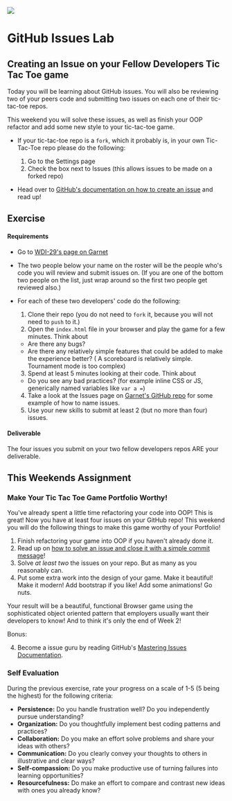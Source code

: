 <!--
Creator: <Name>
Market: SF
-->

![](https://ga-dash.s3.amazonaws.com/production/assets/logo-9f88ae6c9c3871690e33280fcf557f33.png)

# GitHub Issues Lab
## Creating an Issue on your Fellow Developers Tic Tac Toe game

Today you will be learning about GitHub issues. You will also be reviewing two of your peers code and submitting two issues on each one of their tic-tac-toe repos.

This weekend you will solve these issues, as well as finish your OOP refactor and add some new style to your tic-tac-toe game.

- If your tic-tac-toe repo is a `fork`, which it probably is, in your own Tic-Tac-Toe repo please do the following:
  1. Go to the Settings page
  2. Check the box next to Issues (this allows issues to be made on a forked repo)


- Head over to [GitHub's documentation on how to create an issue](https://help.github.com/articles/creating-an-issue/) and read up!

## Exercise

#### Requirements
- Go to [WDI-29's page on Garnet](https://garnet.wdidc.org/cohorts/20)
- The two people below your name on the roster will be the people who's code you will review and submit issues on. (If you are one of the bottom two people on the list, just wrap around so the first two people get reviewed also.)
- For each of these two developers' code do the following:

  1. Clone their repo (you do not need to `fork` it, because you will not need to `push` to it.)
  2. Open the `index.html` file in your browser and play the game for a few minutes. Think about
    - Are there any bugs?
    - Are there any relatively simple features that could be added to make the experience better? ( A scoreboard is relatively simple. Tournament mode is too complex)
  3. Spend at least 5 minutes looking at their code. Think about
    - Do you see any bad practices? (for example inline CSS or JS, generically named variables like `var a =`)
  4. Take a look at the Issues page on [Garnet's GitHub repo]( https://github.com/ga-dc/garnet/issues) for some example of how to name issues.
  4. Use your new skills to submit at least 2 (but no more than four) issues.

#### Deliverable

  The four issues you submit on your two fellow developers repos ARE your deliverable.

## This Weekends Assignment

### Make Your Tic Tac Toe Game Portfolio Worthy!

You've already spent a little time refactoring your code into OOP! This is great! Now you have at least four issues on your GitHub repo! This weekend you will do the following things to make this game worthy of your Portfolio!

1. Finish refactoring your game into OOP if you haven't already done it.
2. Read up on [how to solve an issue and close it with a simple commit message](https://help.github.com/articles/closing-issues-via-commit-messages/)!
2. Solve *at least two* the issues on your repo. But as many as you reasonably can. 
3. Put some extra work into the design of your game. Make it beautiful! Make it modern! Add bootstrap if you like! Add some animations! Go nuts.


Your result will be a beautiful, functional Browser game using the sophisticated object oriented pattern that employers usually want their developers to know! And to think it's only the end of Week 2!

Bonus:

4. Become a issue guru by reading GitHub's [Mastering Issues Documentation](https://guides.github.com/features/issues/).

### Self Evaluation

During the previous exercise, rate your progress on a scale of 1-5 (5 being the highest) for the following criteria:

- **Persistence:** Do you handle frustration well? Do you independently pursue understanding?
- **Organization:** Do you thoughtfully implement best coding patterns and practices?
- **Collaboration:** Do you make an effort solve problems and share your ideas with others?
- **Communication:** Do you clearly convey your thoughts to others in illustrative and clear ways?
- **Self-compassion:** Do you make productive use of turning failures into learning opportunities?
- **Resourcefulness:** Do make an effort to compare and contrast new ideas with ones you already know?
